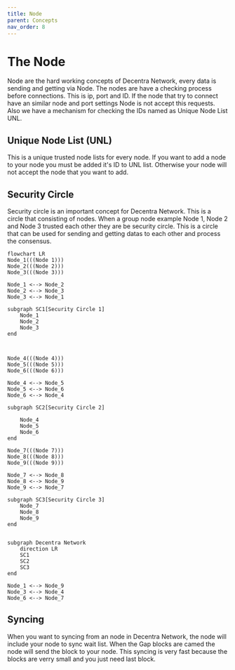 ```yaml
---
title: Node
parent: Concepts
nav_order: 8
---
```


# The Node

Node are the hard working concepts of Decentra Network, every data is sending and getting via Node. The nodes are have a checking process before connections. This is ip, port and ID. If the node that try to connect have an similar node and port settings Node is not accept this requests. Also we have a mechanism for checking the IDs named as Unique Node List UNL.

## Unique Node List (UNL)

This is a unique trusted node lists for every node. If you want to add a node to your node you must be added it's ID to UNL list. Otherwise your node will not accept the node that you want to add.

## Security Circle

Security circle is an important concept for Decentra Network. This is a circle that consisting of nodes. When a group node example Node 1, Node 2 and Node 3 trusted each other they are be security circle. This is a circle that can be used for sending and getting datas to each other and process the consensus.

```mermaid
flowchart LR
Node_1(((Node 1)))
Node_2(((Node 2)))
Node_3(((Node 3)))

Node_1 <--> Node_2
Node_2 <--> Node_3
Node_3 <--> Node_1

subgraph SC1[Security Circle 1]
    Node_1
    Node_2
    Node_3
end



Node_4(((Node 4)))
Node_5(((Node 5)))
Node_6(((Node 6)))

Node_4 <--> Node_5
Node_5 <--> Node_6
Node_6 <--> Node_4

subgraph SC2[Security Circle 2]

    Node_4
    Node_5
    Node_6
end

Node_7(((Node 7)))
Node_8(((Node 8)))
Node_9(((Node 9)))

Node_7 <--> Node_8
Node_8 <--> Node_9
Node_9 <--> Node_7

subgraph SC3[Security Circle 3]
    Node_7
    Node_8
    Node_9
end


subgraph Decentra Network
    direction LR
    SC1
    SC2
    SC3
end

Node_1 <--> Node_9
Node_3 <--> Node_4
Node_6 <--> Node_7

```

## Syncing

When you want to syncing from an node in Decentra Network, the node will include your node to sync wait list. When the Gap blocks are camed the node will send the block to your node. This syncing is very fast because the blocks are verry small and you just need last block.
